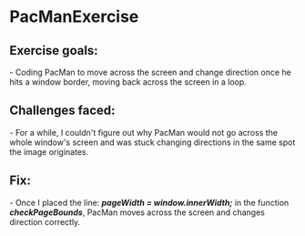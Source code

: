 # PacManExercise
<h2>Exercise goals:</h2>
- Coding PacMan to move across the screen and change direction once he hits a window border, moving back across the screen in a loop.

<h2>Challenges faced:</h2>
- For a while, I couldn't figure out why PacMan would not go across the whole window's screen and was stuck changing directions in the same spot the image originates. 

<h2>Fix:</h2>
- Once I placed the line: <em><strong>pageWidth = window.innerWidth;</strong></em> in the function <em><strong>checkPageBounds</strong></em>, PacMan moves across the screen and changes direction correctly.
